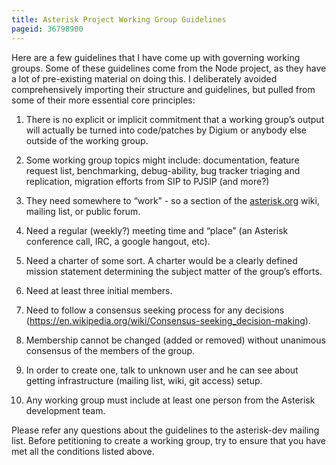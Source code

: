 ```yaml
---
title: Asterisk Project Working Group Guidelines
pageid: 36798900
---
```


Here are a few guidelines that I have come up with governing working groups.  Some of these guidelines come from the Node project, as they have a lot of pre-existing material on doing this.  I deliberately avoided comprehensively importing their structure and guidelines, but pulled from some of their more essential core principles:

1. There is no explicit or implicit commitment that a working group’s output will actually be turned into code/patches by Digium or anybody else outside of the working group.  
  
2. Some working group topics might include: documentation, feature request list, benchmarking, debug-ability, bug tracker triaging and replication, migration efforts from SIP to PJSIP (and more?)  
  
3. They need somewhere to “work” - so a section of the [asterisk.org](http://asterisk.org/) wiki, mailing list, or public forum.  
  
4. Need a regular (weekly?) meeting time and “place” (an Asterisk conference call, IRC, a google hangout, etc).  
  
5. Need a charter of some sort.  A charter would be a clearly defined mission statement determining the subject matter of the group’s efforts.  
  
6. Need at least three initial members.  
  
7. Need to follow a consensus seeking process for any decisions (<https://en.wikipedia.org/wiki/Consensus-seeking_decision-making>).  
  
8. Membership cannot be changed (added or removed) without unanimous consensus of the members of the group.  
  
9. In order to create one, talk to unknown user and he can see about getting infrastructure (mailing list, wiki, git access) setup.

10. Any working group must include at least one person from the Asterisk development team.

Please refer any questions about the guidelines to the asterisk-dev mailing list.  Before petitioning to create a working group, try to ensure that you have met all the conditions listed above.

